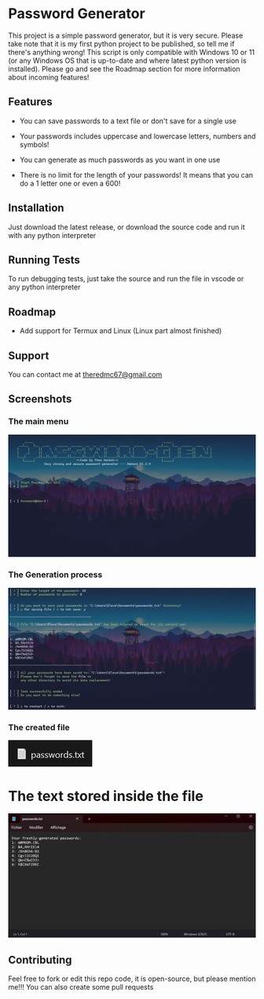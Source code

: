 
# Password Generator

This project is a simple password generator, but it is very secure.
Please take note that it is my first python project to be published, so tell me if there's anything wrong!
This script is only compatible with Windows 10 or 11 (or any Windows OS that is up-to-date and where latest python version is installed).
Please go and see the Roadmap section for more information about incoming features!




## Features

- You can save passwords to a text file or don't save for a single use

- Your passwords includes uppercase and lowercase letters, numbers and symbols!

- You can generate as much passwords as you want in one use

- There is no limit for the length of your passwords! It means that you can do a 1 letter one or even a 600!





## Installation

Just download the latest release, or download the source code and run it with any python interpreter
    
## Running Tests

To run debugging tests, just take the source and run the file in vscode or any python interpreter


## Roadmap

- Add support for Termux and Linux (Linux part almost finished)


## Support

You can contact me at theredmc67@gmail.com
## Screenshots
### The main menu

![Main Menu](/img/MainMenu.png?raw=true "Main menu")

### The Generation process

![Generator](/img/Generator.png?raw=true "Generator")

### The created file

![File Created in Documents folder](/img/File.png?raw=true "File")

# The text stored inside the file

![Passwords stored in the text file](/img/SavedText.png?raw=true "Saved text")

## Contributing
Feel free to fork or edit this repo code, it is open-source, but please mention me!!!
You can also create some pull requests
